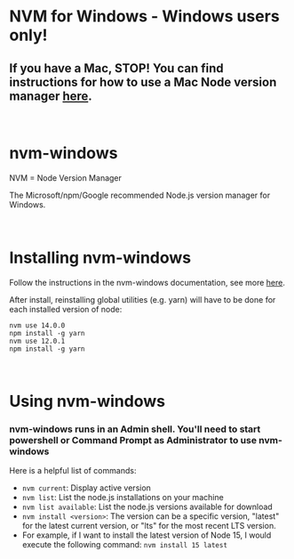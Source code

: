 # NVM for Windows - Windows users only!

## If you have a Mac, STOP! You can find instructions for how to use a Mac Node version manager [here](https://github.com/smuiznieks/pccw10/blob/main/resources/nvm.md).

<br/>

# nvm-windows

NVM = Node Version Manager

The Microsoft/npm/Google recommended Node.js version manager for Windows.

<br/>

# Installing nvm-windows
Follow the instructions in the nvm-windows documentation, see more [here](https://github.com/coreybutler/nvm-windows#installation--upgrades).

After install, reinstalling global utilities (e.g. yarn) will have to be done for each installed version of node:

```
nvm use 14.0.0
npm install -g yarn
nvm use 12.0.1
npm install -g yarn
```

<br/>

# Using nvm-windows

### nvm-windows runs in an Admin shell. You'll need to start powershell or Command Prompt as Administrator to use nvm-windows

Here is a helpful list of commands: 
- `nvm current`: Display active version
- `nvm list`: List the node.js installations on your machine
- `nvm list available`: List the node.js versions available for download
- `nvm install <version>`: The version can be a specific version, "latest" for the latest current version, or "lts" for the most recent LTS version. 
- For example, if I want to install the latest version of Node 15, I would execute the following command: `nvm install 15 latest`
